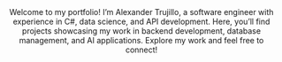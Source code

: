 <center>Welcome to my portfolio! I’m Alexander Trujillo, a software engineer with experience in C#, data science, and API development. Here, you’ll find projects showcasing my work in backend development, database management, and AI applications. Explore my work and feel free to connect!</center>
